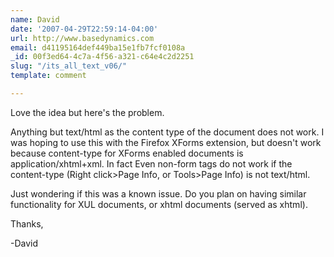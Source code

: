 ```yaml
---
name: David
date: '2007-04-29T22:59:14-04:00'
url: http://www.basedynamics.com
email: d41195164def449ba15e1fb7fcf0108a
_id: 00f3ed64-4c7a-4f56-a321-c64e4c2d2251
slug: "/its_all_text_v06/"
template: comment

---
```


Love the idea but here's the problem.  

Anything but text/html as the content type of the document does not work.  I was hoping to use this with the Firefox XForms extension, but doesn't work because content-type for XForms enabled documents is application/xhtml+xml.  In fact Even non-form  tags do not work if the content-type (Right click&gt;Page Info, or Tools&gt;Page Info) is not text/html.  

Just wondering if this was a known issue.  Do you plan on having similar functionality for XUL documents, or xhtml documents (served as xhtml).  

Thanks, 

-David
